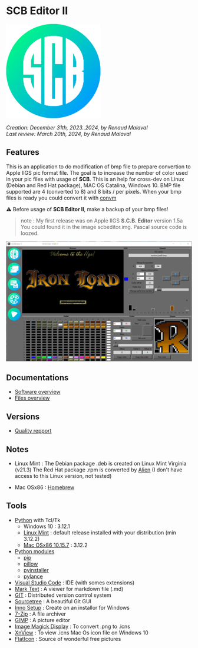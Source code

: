 
# **SCB Editor II**

![Alt text](scbeditor2_T_256x256.png "scbeditor2")

_Creation: December 31th, 2023..2024, by Renaud Malaval_  
_Last review: March 20th, 2024, by Renaud Malaval_

## Features

  This is an application to do modification of bmp file to prepare convertion to Apple IIGS pic format file.
  The goal is to increase the number of color used in your pic files with usage of **SCB**.
  This is an help for cross-dev on Linux (Debian and Red Hat package), MAC OS Catalina, Windows 10.
  BMP file supported are 4 (converted to 8) and 8 bits / per pixels.
  When your bmp files is ready you could convert it with [convm](https://github.com/Malaval-Ren/ConvM)
 
  :warning: Before usage of **SCB Editor II**, make a backup of your bmp files!

> note : My first release was on Apple IIGS **S.C.B. Editor** version 1.5a
> You could found it in the image scbeditor.img.
> Pascal source code is loozed.

![Alt text](./Documents/presentation.png "SCBEditor II")

## **Documentations**

- [Software overview](Documents/manual.md)
- [Files overview](Documents/Catalog_Files.md)

## **Versions**

- [Quality repport](Quality_pylint_log.md)

## **Notes**

- Linux Mint :
The Debian package .deb is created on Linux Mint Virginia (v21.3)
The Red Hat package .rpm is converted by [Alien](https://joeyh.name/code/alien/) (I don't have access to this Linux version, not tested)

- Mac OSx86 : 
[Homebrew](https://brew.sh/)

## **Tools**

- [Python](https://www.python.org/) with Tcl/Tk
  - Windows 10 : 3.12.1
  - [Linux Mint](https://linuxmint.com/) : default release installed with your distribution (min 3.12.2)  
  - [Mac OSx86 10.15.7](https://apps.apple.com/fr/app/macos-catalina/id1466841314?mt=12) : 3.12.2
- [Python modules](https://pypi.org/)
  - [pip](https://pypi.org/project/pip/)
  - [pillow](https://pypi.org/project/pillow/)
  - [pyinstaller](https://pyinstaller.org/en/stable/)
  - [pylance](https://pypi.org/project/pylance/)
- [Visual Studio Code](https://code.visualstudio.com/) : IDE (with somes extensions)
- [Mark Text](https://www.marktext.cc/) : A viewer for markdown file (.md)
- [GIT](https://git-scm.com/) : Distributed version control system
- [Sourcetree](https://sourcetreeapp.com/) : A beautiful Git GUI
- [Inno Setup](https://jrsoftware.org/isinfo.php) : Create on an installor for Windows
- [7-Zip](https://www.7-zip.org/) : A file archiver
- [GIMP](https://www.gimp.org/) : A picture editor
- [Image Magick Display](https://imagemagick.org/) : To convert .png to .icns
- [XnView](https://www.xnview.com/) : To view .icns Mac Os icon file on Windows 10
- [FlatIcon](https://www.flaticon.com) : Source of wonderful free pictures

